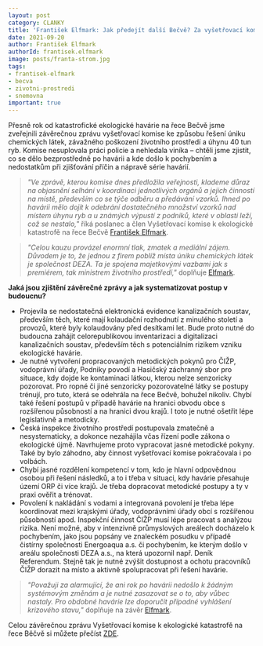 ```yaml
---
layout: post
category: CLANKY
title: 'František Elfmark: Jak předejít další Bečvě? Za vyšetřovací komisi navrhujeme upravit legislativu, vypracovat seznam výústí a stanovit jasné postupy'
date: 2021-09-20
author: František Elfmark
authorId: frantisek.elfmark
image: posts/franta-strom.jpg
tags: 
- frantisek-elfmark
- becva
- zivotni-prostredi
- snemovna
important: true
---
```



Přesně rok od katastrofické ekologické havárie na řece Bečvě jsme zveřejnili závěrečnou zprávu vyšetřovací komise ke způsobu řešení úniku chemických látek, závažného poškození životního prostředí a úhynu 40 tun ryb. Komise nesuplovala práci policie a nehledala viníka – chtěli jsme zjistit, co se dělo bezprostředně po havárii a kde došlo k pochybením a nedostatkům při zjišťování příčin a nápravě série havárií. 

> *"Ve zprávě, kterou komise dnes předložila veřejnosti, klademe důraz na objasnění selhání v koordinaci jednotlivých orgánů a jejich činností na místě, především co se týče odběru a předávání vzorků. Ihned po havárii mělo dojít k odebrání dostatečného množství vzorků nad místem úhynu ryb a u známých výpustí z podniků, které v oblasti leží, což se nestalo,"* říká poslanec a člen Vyšetřovací komise k ekologické katastrofě na řece Bečvě [František Elfmark](https://zlinsky.pirati.cz/lide/frantisek-elfmark/).
> 


> *"Celou kauzu provázel enormní tlak, zmatek a mediální zájem. Důvodem je to, že jednou z firem poblíž místa úniku chemických látek je společnost DEZA. Ta je spojena majetkovými vazbami jak s premiérem, tak ministrem životního prostředí,"* doplňuje [Elfmark](https://zlinsky.pirati.cz/lide/frantisek-elfmark/). 
> 

**Jaká jsou zjištění závěrečné zprávy a jak systematizovat postup v budoucnu?**
* Projevila se nedostatečná elektronická evidence kanalizačních soustav, především těch, které mají kolaudační rozhodnutí z minulého století a provozů, které byly kolaudovány před desítkami let. Bude proto nutné do budoucna zahájit celorepublikovou inventarizaci a digitalizaci kanalizačních soustav, především těch s potenciálním rizikem vzniku ekologické havárie. 
* Je nutné vytvoření propracovaných metodických pokynů pro ČIŽP, vodoprávní úřady, Podniky povodí a Hasičský záchranný sbor pro situace, kdy dojde ke kontaminaci látkou, kterou nelze senzoricky pozorovat. Pro ropné či jiné senzoricky pozorovatelné látky se postupy trénují, pro tuto, která se odehrála na řece Bečvě, bohužel nikoliv. Chybí také řešení postupů v případě havárie na hranici obvodu obce s rozšířenou působností a na hranici dvou krajů. I toto je nutné ošetřit lépe legislativně a metodicky. 
* Česká inspekce životního prostředí postupovala zmatečně a nesystematicky, a dokonce nezahájila včas řízení podle zákona o ekologické újmě. Navrhujeme proto vypracovat jasné metodické pokyny. Také by bylo záhodno, aby činnost vyšetřovací komise pokračovala i po volbách.
* Chybí jasné rozdělení kompetencí v tom, kdo je hlavní odpovědnou osobou při řešení následků, a to i třeba v situaci, kdy havárie přesahuje území ORP či více krajů. Je třeba dopracovat metodické postupy a ty v praxi ověřit a trénovat.
* Povolení k nakládání s vodami a integrovaná povolení je třeba lépe koordinovat mezi krajskými úřady, vodoprávními úřady obcí s rozšířenou působností apod. Inspekční činnost ČIŽP musí lépe pracovat s analýzou rizika. Není možné, aby v intenzivně průmyslových areálech docházelo k pochybením, jako jsou popsány ve znaleckém posudku v případě čistírny společnosti Energoaqua a.s. či pochybením, ke kterým došlo v areálu společnosti DEZA a.s., na která upozornil např. Deník Referendum. Stejně tak je nutné zvýšit dostupnost a ochotu pracovníků ČIŽP dorazit na místo a aktivně spolupracovat při řešení havárie. 

> *"Považuji za alarmující, že ani rok po havárii nedošlo k žádným systémovým změnám a je nutné zasazovat se o to, aby vůbec nastaly. Pro obdobné havárie lze doporučit případné vyhlášení krizového stavu,"* doplňuje na závěr [Elfmark](https://zlinsky.pirati.cz/lide/frantisek-elfmark/).
> 

Celou závěrečnou zprávu Vyšetřovací komise k ekologické katastrofě na řece Běčvě si můžete přečíst [ZDE](https://www.psp.cz/sqw/sd.sqw?cd=9016&o=8). 
